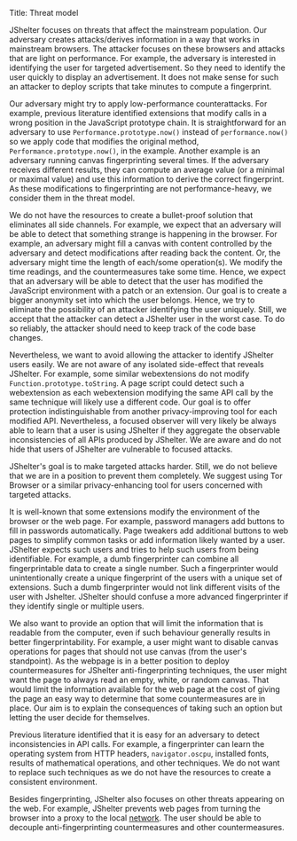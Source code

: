 Title: Threat model

JShelter focuses on threats that affect the mainstream population. Our adversary creates
attacks/derives information in a way that works in mainstream browsers. The attacker focuses on these
browsers and attacks that are light on performance. For example, the adversary is interested in
identifying the user for targeted advertisement. So they need to identify the user quickly to
display an advertisement. It does not make sense for such an attacker to deploy scripts that
take minutes to compute a fingerprint.

Our adversary might try to apply low-performance counterattacks. For example, previous literature
identified extensions that modify calls in a wrong position in the JavaScript prototype chain. It is
straightforward for an adversary to use `Performance.prototype.now()` instead of `performance.now()`
so we apply code that modifies the original method, `Performance.prototype.now()`, in the example.
Another example is an adversary running canvas fingerprinting several times. If the adversary
receives different results, they can compute an average value (or a minimal or maximal value) and
use this information to derive the correct fingerprint. As these modifications to fingerprinting are
not performance-heavy, we consider them in the threat model.

We do not have the resources to create a bullet-proof solution that eliminates all side channels. For
example, we expect that an adversary will be able to detect that something strange is happening in
the browser. For example, an adversary might fill a canvas with content controlled by the
adversary and detect modifications after reading back the content. Or, the adversary might time the length
of each/some operation(s). We modify the time readings, and the countermeasures take some time. Hence, we
expect that an adversary will be able to detect that the user has modified the JavaScript environment with a
patch or an extension. Our goal is to create a bigger anonymity set into which the user
belongs. Hence, we try to eliminate the possibility of an attacker identifying the user uniquely. Still, we
accept that the attacker can detect a JShelter user in the worst case. To do
so reliably, the attacker should need to keep track of the code base changes.

Nevertheless, we want to avoid allowing the attacker to identify JShelter users easily. We
are not aware of any isolated side-effect that reveals JShelter. For example, some similar
webextensions do not modify `Function.prototype.toString`. A page script could detect such a webextension as each
webextension modifying the same API call by the same technique will likely use a different code.
Our goal is to offer protection indistinguishable from another privacy-improving tool for
each modified API. Nevertheless, a focused observer will very likely be always able to learn that a
user is using JShelter if they aggregate the observable inconsistencies of all APIs produced by
JShelter. We are aware and do not hide that users of JShelter are vulnerable to focused
attacks.

JShelter's goal is to make targeted attacks harder. Still, we do not believe that we are
in a position to prevent them completely. We suggest
using Tor Browser or a similar privacy-enhancing tool for users concerned with targeted attacks.

It is well-known that some extensions modify the environment of the browser or the web page. For
example, password managers add buttons to fill in passwords automatically. Page tweakers add
additional buttons to web pages to simplify common tasks or add information likely wanted by a user.
JShelter expects such users and tries to help such users from being identifiable. For example, a
dumb fingerprinter can combine all fingerprintable data to create a single number. Such a fingerprinter
would unintentionally create a unique fingerprint of the users with a unique set of extensions. Such a dumb fingerprinter would not link different visits of the user with Jshelter. JShelter should
confuse a more advanced fingerprinter if they identify single or multiple users.

We also want to provide an option that will limit the information that is readable from the computer,
even if such behaviour generally results in better fingerprintability. For example, a user
might want to disable canvas operations for pages that should not use canvas (from the user's standpoint). As the webpage is in a better position to deploy countermeasures for JShelter
anti-fingerprinting techniques, the user might want the page to always read an empty, white, or random
canvas. That would limit the information available for the web page at the cost of giving the page
an easy way to determine that some countermeasures are in place. Our aim is to explain
the consequences of taking such an option but letting the user decide for themselves.

Previous literature identified that it is easy for an adversary to detect inconsistencies in API
calls. For example, a fingerprinter can learn the operating system from HTTP headers,
`navigator.oscpu`, installed fonts, results of mathematical operations, and other techniques. We do
not want to replace such techniques as we do not have the resources to create a consistent environment.

Besides fingerprinting, JShelter also focuses on other threats appearing on the web. For example,
JShelter prevents web pages from turning the browser into a proxy to the local
[network](/localportscanning/). The user should be able to decouple anti-fingerprinting
countermeasures and other countermeasures.
